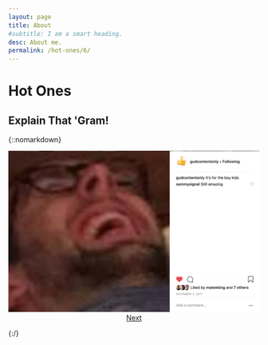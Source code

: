 ```yaml
---
layout: page
title: About
#subtitle: I am a smart heading.
desc: About me.
permalink: /hot-ones/6/
---
```

# Hot Ones

## Explain That 'Gram!

{::nomarkdown}

<!-- Curren -->
<img src="/assets/img/henry.png"/>

<div style="text-align: center;">
	<a href="/hot-ones/7">Next</a>
</div>



{:/}